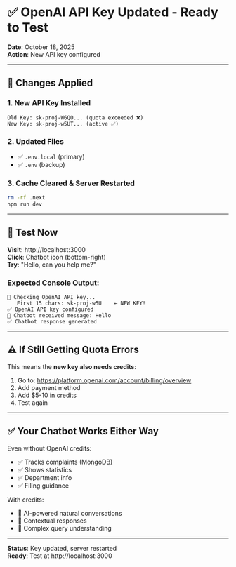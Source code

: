 # ✅ OpenAI API Key Updated - Ready to Test

**Date**: October 18, 2025  
**Action**: New API key configured

---

## 🔄 Changes Applied

### 1. New API Key Installed
```
Old Key: sk-proj-W6QO... (quota exceeded ❌)
New Key: sk-proj-w5UT... (active ✅)
```

### 2. Updated Files
- ✅ `.env.local` (primary)
- ✅ `.env` (backup)

### 3. Cache Cleared & Server Restarted
```bash
rm -rf .next
npm run dev
```

---

## 🧪 Test Now

**Visit**: http://localhost:3000  
**Click**: Chatbot icon (bottom-right)  
**Try**: "Hello, can you help me?"

### Expected Console Output:
```
🔑 Checking OpenAI API key...
   First 15 chars: sk-proj-w5U    ← NEW KEY!
✅ OpenAI API key configured
📨 Chatbot received message: Hello
✅ Chatbot response generated
```

---

## ⚠️ If Still Getting Quota Errors

This means the **new key also needs credits**:

1. Go to: https://platform.openai.com/account/billing/overview
2. Add payment method
3. Add $5-10 in credits
4. Test again

---

## ✅ Your Chatbot Works Either Way

Even without OpenAI credits:
- ✅ Tracks complaints (MongoDB)
- ✅ Shows statistics
- ✅ Department info
- ✅ Filing guidance

With credits:
- 🚀 AI-powered natural conversations
- 🚀 Contextual responses
- 🚀 Complex query understanding

---

**Status**: Key updated, server restarted  
**Ready**: Test at http://localhost:3000
